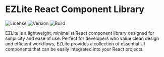 # EZLite React Component Library

![License](https://img.shields.io/badge/license-MIT-blue.svg)
![Version](https://img.shields.io/badge/version-1.0.0-brightgreen.svg)
![Build](https://img.shields.io/badge/build-passing-brightgreen.svg)

EZLite is a lightweight, minimalist React component library designed for simplicity and ease of use. Perfect for developers who value clean design and efficient workflows, EZLite provides a collection of essential UI components that can be easily integrated into your React projects.

<!-- ## Table of Contents

- [Features](#features)
- [Installation](#installation)
- [Usage](#usage)
  - [Global Installation](#global-installation)
  - [On-Demand Import](#on-demand-import)
- [Components](#components)
- [Development](#development)
  - [Monorepo Structure](#monorepo-structure)
  - [Running the Project](#running-the-project)
  - [Building for Production](#building-for-production)
- [Contributing](#contributing)
- [License](#license) -->

<!-- ## Features

- **Lightweight**: Minimal bundle size to ensure fast load times.
- **Easy to Use**: Simple API and clear documentation.
- **Customizable**: Easily extend and customize components to fit your design needs.
- **TypeScript Support**: Fully typed for enhanced developer experience.
- **Monorepo Architecture**: Organized and scalable structure for managing multiple packages. -->

<!-- ## Installation

EZLite uses `pnpm` for package management and supports monorepo architecture. Follow the steps below to get started. -->

<!-- ### Prerequisites

- [Node.js](https://nodejs.org/) (v14 or higher)
- [pnpm](https://pnpm.io/) (v6 or higher) -->

<!-- ### 1. Clone the Repository

```bash
git clone https://github.com/yourusername/ezlite.git
cd ezlite -->
